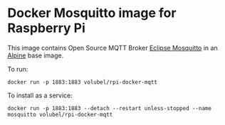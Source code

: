 # Docker Mosquitto image for Raspberry Pi

This image contains Open Source MQTT Broker [Eclipse Mosquitto](http://mosquitto.org) in an [Alpine](https://hub.docker.com/r/_/alpine/) base image.

To run:
```
docker run -p 1883:1883 volubel/rpi-docker-mqtt
```

To install as a service:
```
docker run -p 1883:1883 --detach --restart unless-stopped --name mosquitto volubel/rpi-docker-mqtt
```

